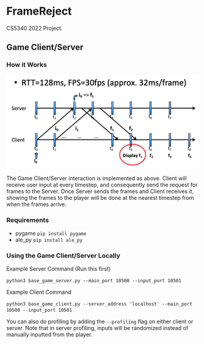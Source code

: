 # FrameReject
CS5340 2022 Project.

## Game Client/Server
### How it Works
![Game Loop](./imgs/game_loop.png)

The Game Client/Server interaction is implemented as above. Client will receive user input at every timestep, and consequently send the request for frames to the Server. Once Server sends the frames and Client receives it, showing the frames to the player will be done at the nearest timestep from when the frames arrive.

### Requirements
- pygame `pip install pygame`
- ale_py `pip install ale_py`

### Using the Game Client/Server Locally
Example Server Command (Run this first)
```
python3 base_game_server.py --main_port 10500 --input_port 10501
```

Example Client Command
```
python3 base_game_client.py --server_address 'localhost' --main_port 10500 --input_port 10501
```

You can also do profiling by adding the `--profiling` flag on either client or server. Note that in server profiling, inputs will be randomized instead of manually inputted from the player.
